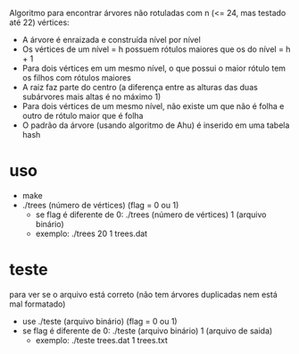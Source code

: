 Algoritmo para encontrar árvores não rotuladas com n (<= 24, mas testado até 22) vértices:
- A árvore é enraizada e construída nível por nível
- Os vértices de um nível = h possuem rótulos maiores que os do nível = h + 1
- Para dois vértices em um mesmo nível, o que possui o maior rótulo tem os filhos com rótulos maiores
- A raiz faz parte do centro (a diferença entre as alturas das duas subárvores mais altas é no máximo 1)
- Para dois vértices de um mesmo nível, não existe um que não é folha e outro de rótulo maior que é folha
- O padrão da árvore (usando algoritmo de Ahu) é inserido em uma tabela hash
  
# uso

- make
- ./trees (número de vértices) (flag = 0 ou 1) 
	- se flag é diferente de 0: ./trees (número de vértices) 1 (arquivo binário)
	- exemplo: ./trees 20 1 trees.dat

# teste

para ver se o arquivo está correto (não tem árvores duplicadas nem está mal formatado)

- use ./teste (arquivo binário) (flag = 0 ou 1)
- se flag é diferente de 0: ./teste (arquivo binário) 1 (arquivo de saida)
	- exemplo: ./teste trees.dat 1 trees.txt
